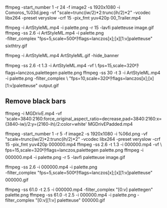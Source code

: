 ffmpeg -start_number 1 -r 24 -f image2 -s 1920x1080 -i Comoros_%03d.jpeg -vf "scale=trunc(iw/2)*2:trunc(ih/2)*2" -vcodec libx264 -preset veryslow -crf 15 -pix_fmt yuv420p 00_Trailer.mp4


ffmpeg -i ArtStyleML.mp4 -i palette.png -r 15 -lavfi paletteuse image.gif
ffmpeg -ss 2.6 -i ArtStyleML.mp4 -i palette.png \
-filter_complex "fps=5,scale=500:-1:flags=lanczos[x];[x][1:v]paletteuse" sixthtry.gif


ffmpeg -i ArtStyleML.mp4 ArtStyleML.gif -hide_banner


ffmpeg -ss 2.6 -t 1.3 -i ArtStyleML.mp4 -vf \ fps=15,scale=320:-1:flags=lanczos,palettegen palette.png
ffmpeg -ss 30 -t 3 -i ArtStyleML.mp4 -i palette.png -filter_complex \ "fps=10,scale=320:-1:flags=lanczos[x];[x][1:v]paletteuse" output.gif


## Remove black bars
ffmpeg -i MGDrivE.mp4 -vf 'scale=3840:2160:force_original_aspect_ratio=decrease,pad=3840:2160:x=(3840-iw)/2:y=(2160-ih)/2:color=white' MGDrivEPadded.mp4  



ffmpeg -start_number 1 -r 5 -f image2 -s 1920x1080 -i %06d.png -vf "scale=trunc(iw/2)*2:trunc(ih/2)*2" -vcodec libx264 -preset veryslow -crf 15 -pix_fmt yuv420p 000000.mp4
ffmpeg -ss 2.6 -t 1.3 -i 000000.mp4 -vf \ fps=15,scale=320:-1:flags=lanczos,palettegen palette.png
ffmpeg -i 000000.mp4 -i palette.png -r 5 -lavfi paletteuse image.gif

ffmpeg -ss 2.6 -i 000000.mp4 -i palette.png \
-filter_complex "fps=5,scale=500:-1:flags=lanczos[x];[x][1:v]paletteuse" 000000.gif


ffmpeg -ss 61.0 -t 2.5 -i 000000.mp4 -filter_complex "[0:v] palettegen" palette.png
ffmpeg -ss 61.0 -t 2.5 -i 000000.mp4 -i palette.png -filter_complex "[0:v][1:v] paletteuse" 000000.gif
